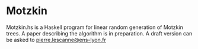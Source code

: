 # Motzkin
Motzkin.hs is a Haskell program for linear random generation of Motzkin trees.
A paper describing the algorithm is in preparation.
A draft version can be asked to pierre.lescanne@ens-lyon.fr
